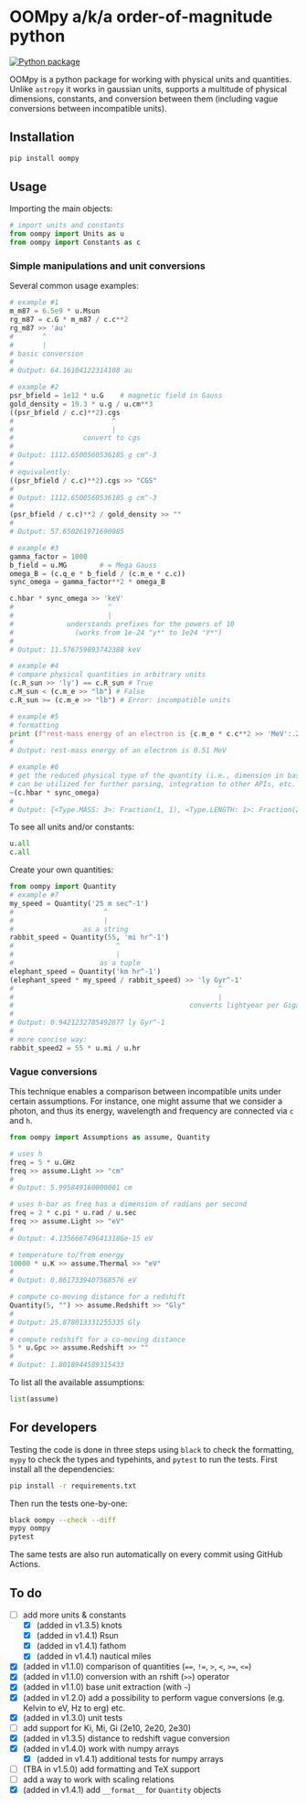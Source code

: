 # OOMpy a/k/a order-of-magnitude python

[![Python package](https://github.com/haykh/oompy/actions/workflows/github-pytest.yml/badge.svg)](https://github.com/haykh/oompy/actions/workflows/github-pytest.yml)

OOMpy is a python package for working with physical units and quantities. Unlike `astropy` it works in gaussian units, supports a multitude of physical dimensions, constants, and conversion between them (including vague conversions between incompatible units). 

## Installation

```sh
pip install oompy
```

## Usage

Importing the main objects:
```python
# import units and constants
from oompy import Units as u
from oompy import Constants as c
```

### Simple manipulations and unit conversions

Several common usage examples:
```python
# example #1
m_m87 = 6.5e9 * u.Msun
rg_m87 = c.G * m_m87 / c.c**2
rg_m87 >> 'au'
#       ^
#       |
# basic conversion
#
# Output: 64.16104122314108 au
```

```python
# example #2
psr_bfield = 1e12 * u.G    # magnetic field in Gauss
gold_density = 19.3 * u.g / u.cm**3
((psr_bfield / c.c)**2).cgs
#                        ^
#                        |
#                 convert to cgs
#
# Output: 1112.6500560536185 g cm^-3
#
# equivalently:
((psr_bfield / c.c)**2).cgs >> "CGS"
#
# Output: 1112.6500560536185 g cm^-3
#
(psr_bfield / c.c)**2 / gold_density >> ""
#
# Output: 57.650261971690085
```

```python
# example #3
gamma_factor = 1000
b_field = u.MG        # = Mega Gauss 
omega_B = (c.q_e * b_field / (c.m_e * c.c))
sync_omega = gamma_factor**2 * omega_B

c.hbar * sync_omega >> 'keV'
#                       ^
#                       |
#             understands prefixes for the powers of 10
#               (works from 1e-24 "y*" to 1e24 "Y*")
#
# Output: 11.576759893742388 keV
```

```python
# example #4
# compare physical quantities in arbitrary units
(c.R_sun >> 'ly') == c.R_sun # True
c.M_sun < (c.m_e >> "lb") # False
c.R_sun >= (c.m_e >> "lb") # Error: incompatible units
```

```python
# example #5
# formatting
print (f"rest-mass energy of an electron is {c.m_e * c.c**2 >> 'MeV':.2f}")
#
# Output: rest-mass energy of an electron is 0.51 MeV
```

```python
# example #6
# get the reduced physical type of the quantity (i.e., dimension in base units)
# can be utilized for further parsing, integration to other APIs, etc.
~(c.hbar * sync_omega)
#
# Output: {<Type.MASS: 3>: Fraction(1, 1), <Type.LENGTH: 1>: Fraction(2, 1), <Type.TIME: 2>: Fraction(-2, 1)}
```

To see all units and/or constants:
```python
u.all
c.all
```

Create your own quantities:
```python
from oompy import Quantity
# example #7
my_speed = Quantity('25 m sec^-1')
#                      ^
#                      |
#                 as a string
rabbit_speed = Quantity(55, 'mi hr^-1')
#                         ^
#                         |
#                     as a tuple
elephant_speed = Quantity('km hr^-1')
(elephant_speed * my_speed / rabbit_speed) >> 'ly Gyr^-1'
#                                                  ^
#                                                  |
#                                           converts lightyear per Gigayear :)
#
# Output: 0.9421232705492877 ly Gyr^-1
#
# more concise way:
rabbit_speed2 = 55 * u.mi / u.hr
```

### Vague conversions
This technique enables a comparison between incompatible units under certain assumptions. For instance, one might assume that we consider a photon, and thus its energy, wavelength and frequency are connected via `c` and `h`. 

```python
from oompy import Assumptions as assume, Quantity

# uses h
freq = 5 * u.GHz
freq >> assume.Light >> "cm"
#
# Output: 5.995849160000001 cm

# uses h-bar as freq has a dimension of radians per second
freq = 2 * c.pi * u.rad / u.sec
freq >> assume.Light >> "eV"
#
# Output: 4.1356667496413186e-15 eV

# temperature to/from energy
10000 * u.K >> assume.Thermal >> "eV"
#
# Output: 0.8617339407568576 eV

# compute co-moving distance for a redshift
Quantity(5, "") >> assume.Redshift >> "Gly"
#
# Output: 25.878013331255335 Gly
#
# compute redshift for a co-moving distance
5 * u.Gpc >> assume.Redshift >> ""
#
# Output: 1.8018944589315433
```

To list all the available assumptions:
```python
list(assume)
```

## For developers

Testing the code is done in three steps using `black` to check the formatting, `mypy` to check the types and typehints, and `pytest` to run the tests. First install all the dependencies:

```sh
pip install -r requirements.txt
```

Then run the tests one-by-one:

```sh
black oompy --check --diff
mypy oompy
pytest
```

The same tests are also run automatically on every commit using GitHub Actions.

## To do

- [ ] add more units & constants
  - [x] (added in v1.3.5) knots
  - [x] (added in v1.4.1) Rsun
  - [x] (added in v1.4.1) fathom
  - [x] (added in v1.4.1) nautical miles
- [x] (added in v1.1.0) comparison of quantities (`==`, `!=`, `>`, `<`, `>=`, `<=`)
- [x] (added in v1.1.0) conversion with an rshift (`>>`) operator
- [x] (added in v1.1.0) base unit extraction (with `~`)
- [x] (added in v1.2.0) add a possibility to perform vague conversions (e.g. Kelvin to eV, Hz to erg) etc.
- [x] (added in v1.3.0) unit tests
- [ ] add support for Ki, Mi, Gi (2e10, 2e20, 2e30)
- [x] (added in v1.3.5) distance to redshift vague conversion
- [x] (added in v1.4.0) work with numpy arrays
  - [x] (added in v1.4.1) additional tests for numpy arrays 
- [ ] (TBA in v1.5.0) add formatting and TeX support
- [ ] add a way to work with scaling relations
- [x] (added in v1.4.1) add `__format__` for `Quantity` objects
